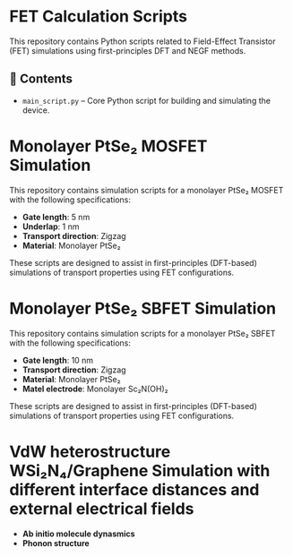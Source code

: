 # FET Calculation Scripts

This repository contains Python scripts related to Field-Effect Transistor (FET) simulations using first-principles DFT and NEGF methods.

## 📁 Contents

- `main_script.py` – Core Python script for building and simulating the device.

# Monolayer PtSe₂ MOSFET Simulation

This repository contains simulation scripts for a monolayer PtSe₂ MOSFET with the following specifications:

- **Gate length**: 5 nm  
- **Underlap**: 1 nm  
- **Transport direction**: Zigzag  
- **Material**: Monolayer PtSe₂

These scripts are designed to assist in first-principles (DFT-based) simulations of transport properties using FET configurations.

# Monolayer PtSe₂ SBFET Simulation

This repository contains simulation scripts for a monolayer PtSe₂ SBFET with the following specifications:

- **Gate length**: 10 nm  
- **Transport direction**: Zigzag  
- **Material**: Monolayer PtSe₂
- **Matel electrode**: Monolayer Sc₂N(OH)₂

These scripts are designed to assist in first-principles (DFT-based) simulations of transport properties using FET configurations.

# VdW heterostructure WSi₂N₄/Graphene Simulation with different interface distances and external electrical fields

- **Ab initio molecule dynasmics**
- **Phonon structure**
